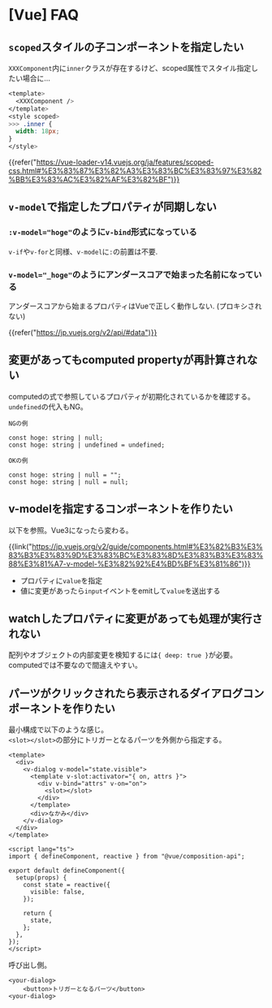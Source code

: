 # [Vue] FAQ


`scoped`スタイルの子コンポーネントを指定したい
----------------------------------------------

`XXXComponent`内に`inner`クラスが存在するけど、scoped属性でスタイル指定したい場合に...

```css
<template>
  <XXXComponent />
</template>
<style scoped>
>>> .inner {
  width: 18px;
}
</style>
```

{{refer("https://vue-loader-v14.vuejs.org/ja/features/scoped-css.html#%E3%83%87%E3%82%A3%E3%83%BC%E3%83%97%E3%82%BB%E3%83%AC%E3%82%AF%E3%82%BF")}}


`v-model`で指定したプロパティが同期しない
-----------------------------------------

### `:v-model="hoge"`のように`v-bind`形式になっている

`v-if`や`v-for`と同様、`v-model`に`:`の前置は不要.

### `v-model="_hoge"`のようにアンダースコアで始まった名前になっている

アンダースコアから始まるプロパティはVueで正しく動作しない. (プロキシされない)

{{refer("https://jp.vuejs.org/v2/api/#data")}}


変更があってもcomputed propertyが再計算されない
-----------------------------------------------

computedの式で参照しているプロパティが初期化されているかを確認する。  
`undefined`の代入もNG。

`NGの例`
```
const hoge: string | null;
const hoge: string | undefined = undefined;
```

`OKの例`
```
const hoge: string | null = "";
const hoge: string | null = null;
```

v-modelを指定するコンポーネントを作りたい
-----------------------------------------

以下を参照。Vue3になったら変わる。

{{link("https://jp.vuejs.org/v2/guide/components.html#%E3%82%B3%E3%83%B3%E3%83%9D%E3%83%BC%E3%83%8D%E3%83%B3%E3%83%88%E3%81%A7-v-model-%E3%82%92%E4%BD%BF%E3%81%86")}}

* プロパティに`value`を指定
* 値に変更があったら`input`イベントをemitして`value`を送出する


watchしたプロパティに変更があっても処理が実行されない
-----------------------------------------------------

配列やオブジェクトの内部変更を検知するには`{ deep: true }`が必要。  
computedでは不要なので間違えやすい。



パーツがクリックされたら表示されるダイアログコンポーネントを作りたい
--------------------------------------------------------------------

最小構成で以下のような感じ。  
`<slot></slot>`の部分にトリガーとなるパーツを外側から指定する。

```vue
<template>
  <div>
    <v-dialog v-model="state.visible">
      <template v-slot:activator="{ on, attrs }">
        <div v-bind="attrs" v-on="on">
          <slot></slot>
        </div>
      </template>
      <div>なかみ</div>
    </v-dialog>
  </div>
</template>

<script lang="ts">
import { defineComponent, reactive } from "@vue/composition-api";

export default defineComponent({
  setup(props) {
    const state = reactive({
      visible: false,
    });

    return {
      state,
    };
  },
});
</script>
```

呼び出し側。

```vue
<your-dialog>
    <button>トリガーとなるパーツ</button>
<your-dialog>
```
